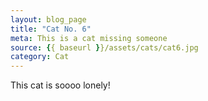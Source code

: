 ```yaml
---
layout: blog_page
title: "Cat No. 6"
meta: This is a cat missing someone
source: {{ baseurl }}/assets/cats/cat6.jpg
category: Cat
---
```


This cat is soooo lonely!